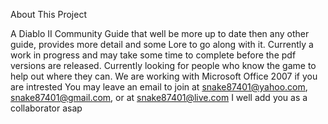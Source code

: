  About This Project

A Diablo II Community Guide that well be more up to date then any other guide, provides more detail and some Lore to go along with it.
Currently a work in progress and may take some time to complete before the pdf versions are released.
Currently looking for people who know the game to help out where they can.
We are working with Microsoft Office 2007 if you are intrested
You may leave an email to join at snake87401@yahoo.com, snake87401@gmail.com, or at snake87401@live.com
I well add you as a collaborator asap